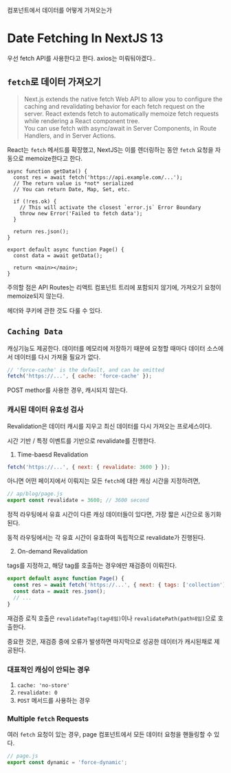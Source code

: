 컴포넌트에서 데이터를 어떻게 가져오는가

# Date Fetching In NextJS 13

우선 fetch API를 사용한다고 한다. axios는 미뤄둬야겠다..

## `fetch`로 데이터 가져오기

> Next.js extends the native fetch Web API to allow you to configure the caching and revalidating behavior for each fetch request on the server. React extends fetch to automatically memoize fetch requests while rendering a React component tree.<br/>
> You can use fetch with async/await in Server Components, in Route Handlers, and in Server Actions.

React는 `fetch` 메서드를 확장했고, NextJS는 이를 렌더링하는 동안 `fetch` 요청을 자동으로 memoize한다고 한다.

```tsx
async function getData() {
  const res = await fetch('https://api.example.com/...');
  // The return value is *not* serialized
  // You can return Date, Map, Set, etc.

  if (!res.ok) {
    // This will activate the closest `error.js` Error Boundary
    throw new Error('Failed to fetch data');
  }

  return res.json();
}

export default async function Page() {
  const data = await getData();

  return <main></main>;
}
```

주의할 점은 API Routes는 리액트 컴포넌트 트리에 포함되지 않기에, 가져오기 요청이 memoize되지 않는다.

헤더와 쿠키에 관한 것도 다룰 수 있다.

## `Caching Data`

캐싱기능도 제공한다. 데이터를 메모리에 저장하기 때문에 요청할 때마다 데이터 소스에서 데이터를 다시 가져올 필요가 없다.

```js
// 'force-cache' is the default, and can be omitted
fetch('https://...', { cache: 'force-cache' });
```

POST methor를 사용한 경우, 캐시되지 않는다.

### 캐시된 데이터 유효성 검사

Revalidation은 데이터 캐시를 지우고 최신 데이터를 다시 가져오는 프로세스이다.

시간 기반 / 특정 이벤트를 기반으로 revalidate를 진행한다.

1. Time-baesd Revalidation

```js
fetch('https://...', { next: { revalidate: 3600 } });
```

아니면 어떤 페이지에서 이뤄지는 모든 `fetch`에 대한 캐싱 시간을 지정하려면,

```jsx
// ap/blog/page.js
export const revalidate = 3600; // 3600 second
```

정적 라우팅에서 유효 시간이 다른 캐싱 데이터들이 있다면, 가장 짧은 시간으로 동기화된다.

동적 라우팅에서는 각 유효 시간이 유효하여 독립적으로 revalidate가 진행된다.

2. On-demand Revalidation

tags를 지정하고, 해당 tag를 호출하는 경우에만 재검증이 이뤄진다.

```js
export default async function Page() {
  const res = await fetch('https://...', { next: { tags: ['collection'] } });
  const data = await res.json();
  // ...
}
```

재검증 로직 호출은 `revalidateTag(tag네임)`이나 `revalidatePath(path네임)`으로 호출한다.

중요한 것은, 재검증 중에 오류가 발생하면 마지막으로 성공한 데이터가 캐시된채로 제공된다.

### 대표적인 캐싱이 안되는 경우

1. `cache: 'no-store'`
2. `revalidate: 0`
3. `POST` 메서드를 사용하는 경우

### Multiple `fetch` Requests

여러 `fetch` 요청이 있는 경우, page 컴포넌트에서 모든 데이터 요청을 핸들링할 수 있다.

```jsx
// page.js
export const dynamic = 'force-dynamic';
```
